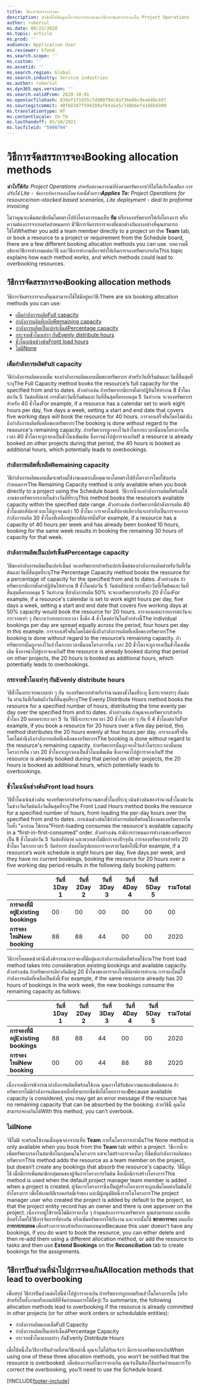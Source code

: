 ```yaml
---
title: วิธีการจัดสรรการจอง
description: หัวข้อนี้ให้ข้อมูลเกี่ยวกับการทำงานของวิธีการจัดสรรการจองใน Project Operations
author: ruhercul
ms.date: 09/23/2020
ms.topic: article
ms.prod: ''
audience: Application User
ms.reviewer: kfend
ms.search.scope: ''
ms.custom: ''
ms.assetid: ''
ms.search.region: Global
ms.search.industry: Service industries
ms.author: ruhercul
ms.dyn365.ops.version: ''
ms.search.validFrom: 2020-10-01
ms.openlocfilehash: 839ef1f1d35c7d900794c0af36e6bc9ea640c497
ms.sourcegitcommit: 40f68387f594180af64a5e5c748b6efa188bd300
ms.translationtype: HT
ms.contentlocale: th-TH
ms.lasthandoff: 05/10/2021
ms.locfileid: "5998794"
---
```

# <a name="booking-allocation-methods"></a><span data-ttu-id="bac7c-103">วิธีการจัดสรรการจอง</span><span class="sxs-lookup"><span data-stu-id="bac7c-103">Booking allocation methods</span></span>

<span data-ttu-id="bac7c-104">_**นำไปใช้กับ:** Project Operations สำหรับสถานการณ์ที่อิงตามทรัพยากร/ที่ไม่ได้เก็บในสต็อก การปรับใช้ Lite - จัดการกับการออกใบแจ้งหนี้ชั่วคราว_</span><span class="sxs-lookup"><span data-stu-id="bac7c-104">_**Applies To:** Project Operations for resource/non-stocked based scenarios, Lite deployment - deal to proforma invoicing_</span></span>

<span data-ttu-id="bac7c-105">ไม่ว่าคุณจะเพิ่มสมาชิกทีมโดยตรงไปยังโครงการบนแท็บ **ทีม** หรือจองทรัพยากรให้กับโครงการ หรือความต้องการจากบอร์ดกำหนดการ มีวิธีการจัดการการจองที่แตกต่างกันบางอย่างที่คุณสามารถใช้ได้</span><span class="sxs-lookup"><span data-stu-id="bac7c-105">Whether you add a team member directly to a project on the **Team** tab, or book a resource to a project or requirement from the Schedule board, there are a few different booking allocation methods you can use.</span></span> <span data-ttu-id="bac7c-106">บทความนี้อธิบายวิธีการทำงานแต่ละวิธี และวิธีการทำงานที่อาจทำให้เกิดการจองทรัพยากรเกิน</span><span class="sxs-lookup"><span data-stu-id="bac7c-106">This topic explains how each method works, and which methods could lead to overbooking resources.</span></span>

## <a name="booking-allocation-methods"></a><span data-ttu-id="bac7c-107">วิธีการจัดสรรการจอง</span><span class="sxs-lookup"><span data-stu-id="bac7c-107">Booking allocation methods</span></span>

<span data-ttu-id="bac7c-108">วิธีการจัดสรรการจองที่คุณสามารถใช้ได้มีอยู่หกวิธี:</span><span class="sxs-lookup"><span data-stu-id="bac7c-108">There are six booking allocation methods you can use:</span></span>

- [<span data-ttu-id="bac7c-109">เต็มกำลังการผลิต</span><span class="sxs-lookup"><span data-stu-id="bac7c-109">Full capacity</span></span>](#full)
- [<span data-ttu-id="bac7c-110">กำลังการผลิตที่เหลือ</span><span class="sxs-lookup"><span data-stu-id="bac7c-110">Remaining capacity</span></span>](#remaining)
- [<span data-ttu-id="bac7c-111">กำลังการผลิตเป็นเปอร์เซ็นต์</span><span class="sxs-lookup"><span data-stu-id="bac7c-111">Percentage capacity</span></span>](#percentage)
- [<span data-ttu-id="bac7c-112">กระจายชั่วโมงเท่าๆ กัน</span><span class="sxs-lookup"><span data-stu-id="bac7c-112">Evenly distribute hours</span></span>](#evenly)
- [<span data-ttu-id="bac7c-113">ชั่วโมงเน้นช่วงต้น</span><span class="sxs-lookup"><span data-stu-id="bac7c-113">Front load hours</span></span>](#front)
- [<span data-ttu-id="bac7c-114">ไม่มี</span><span class="sxs-lookup"><span data-stu-id="bac7c-114">None</span></span>](#none)

### <a name="full-capacity"></a><a name="full"></a><span data-ttu-id="bac7c-115">เต็มกำลังการผลิต</span><span class="sxs-lookup"><span data-stu-id="bac7c-115">Full capacity</span></span> 
<span data-ttu-id="bac7c-116">วิธีกำลังการผลิตแบบเต็ม จองกำลังการผลิตแบบเต็มของทรัพยากร สำหรับวันที่เริ่มต้นและวันที่สิ้นสุดที่ระบุ</span><span class="sxs-lookup"><span data-stu-id="bac7c-116">The Full Capacity method books the resource’s full capacity for the specified from and to dates.</span></span> <span data-ttu-id="bac7c-117">ตัวอย่างเช่น ถ้าทรัพยากรมีการตั้งค่าปฏิทินให้ทำงาน 8 ชั่วโมงต่อวัน 5 วันต่อสัปดาห์ การตั้งค่าวันที่เริ่มต้นและวันที่สิ้นสุดที่ครอบคลุม 5 วันทำงาน จะจองทรัพยากรสำหรับ 40 ชั่วโมง</span><span class="sxs-lookup"><span data-stu-id="bac7c-117">For example, if a resource has a calendar set to work eight hours per day, five days a week, setting a start and end date that covers five working days will book the resource for 40 hours.</span></span> <span data-ttu-id="bac7c-118">การจองเสร็จสิ้นโดยไม่คำนึงถึงกำลังการผลิตที่เหลือของทรัพยากร</span><span class="sxs-lookup"><span data-stu-id="bac7c-118">The booking is done without regard to the resource's remaining capacity.</span></span> <span data-ttu-id="bac7c-119">ถ้าทรัพยากรถูกจองไว้แล้วในระยะเวลานั้นบนโครงการอื่น เวลา 40 ชั่วโมงจะถูกจองเป็นชั่วโมงเพิ่มเติม ซึ่งอาจนำไปสู่การจองเกิน</span><span class="sxs-lookup"><span data-stu-id="bac7c-119">If a resource is already booked on other projects during that period, the 40 hours is booked as additional hours, which potentially leads to overbookings.</span></span>

### <a name="remaining-capacity"></a><a name="remaining"></a><span data-ttu-id="bac7c-120">กำลังการผลิตที่เหลือ</span><span class="sxs-lookup"><span data-stu-id="bac7c-120">Remaining capacity</span></span>
<span data-ttu-id="bac7c-121">วิธีกำลังการผลิตแบบเต็มจะพร้อมใช้งานเฉพาะเมื่อคุณจองโดยตรงไปยังโครงการโดยใช้บอร์ดกำหนดการ</span><span class="sxs-lookup"><span data-stu-id="bac7c-121">The Remaining Capacity method is only available when you book directly to a project using the Schedule board.</span></span> <span data-ttu-id="bac7c-122">วิธีการนี้จองกำลังการผลิตที่พร้อมใช้งานของทรัพยากรภายในช่วงวันที่ที่ระบุ</span><span class="sxs-lookup"><span data-stu-id="bac7c-122">This method books the resource’s available capacity within the specified date range.</span></span> <span data-ttu-id="bac7c-123">ตัวอย่างเช่น ถ้าทรัพยากรมีกำลังการผลิต 40 ชั่วโมงต่อสัปดาห์ และได้ถูกจองแล้ว 10 ชั่วโมง การจองในสัปดาห์เดียวกันจะเท่ากับเป็นการจองจากกำลังการผลิต 30 ชั่วโมงที่เหลืออยู่ของสัปดาห์นั้น</span><span class="sxs-lookup"><span data-stu-id="bac7c-123">For example, if a resource has a capacity of 40 hours per week and has already been booked 10 hours, booking for the same week results in booking the remaining 30 hours of capacity for that week.</span></span>

### <a name="percentage-capacity"></a><a name="percentage"></a><span data-ttu-id="bac7c-124">กำลังการผลิตเป็นเปอร์เซ็นต์</span><span class="sxs-lookup"><span data-stu-id="bac7c-124">Percentage capacity</span></span>
<span data-ttu-id="bac7c-125">วิธีของกำลังการผลิตเป็นเปอร์เซ็นต์ จองทรัพยากรสำหรับเปอร์เซ็นต์ของกำลังการผลิตสำหรับวันที่เริ่มต้นและวันที่สิ้นสุดที่ระบุ</span><span class="sxs-lookup"><span data-stu-id="bac7c-125">The Percentage Capacity method books the resource for a percentage of capacity for the specified from and to dates.</span></span> <span data-ttu-id="bac7c-126">ตัวอย่างเช่น ถ้าทรัพยากรมีการตั้งค่าปฏิทินให้ทำงาน 8 ชั่วโมงต่อวัน 5 วันต่อสัปดาห์ การตั้งค่าวันที่เริ่มต้นและวันที่สิ้นสุดที่ครอบคลุม 5 วันทำงาน ที่กำลังการผลิต 50% จะจองทรัพยากรสำหรับ 20 ชั่วโมง</span><span class="sxs-lookup"><span data-stu-id="bac7c-126">For example, if a resource's calendar is set to work eight hours per day, five days a week, setting a start and end date that covers five working days at 50% capacity would book the resource for 20 hours.</span></span> <span data-ttu-id="bac7c-127">การจองแต่ละรายการต่อวันจะกระจายเท่า ๆ กันระหว่างรอบระยะเวลา ซึ่งคือ 4 ชั่วโมงต่อวันในตัวอย่างนี้</span><span class="sxs-lookup"><span data-stu-id="bac7c-127">The individual bookings per day are spread equally across the period, four hours per day in this example.</span></span> <span data-ttu-id="bac7c-128">การจองเสร็จสิ้นโดยไม่คำนึงถึงกำลังการผลิตที่เหลือของทรัพยากร</span><span class="sxs-lookup"><span data-stu-id="bac7c-128">The booking is done without regard to the resource’s remaining capacity.</span></span> <span data-ttu-id="bac7c-129">ถ้าทรัพยากรนั้นถูกจองไว้แล้วในระยะเวลานั้นบนโครงการอื่น เวลา 20 ชั่วโมงจะถูกจองเป็นชั่วโมงเพิ่มเติม ซึ่งอาจนำไปสู่การจองเกิน</span><span class="sxs-lookup"><span data-stu-id="bac7c-129">If the resource is already booked during that period on other projects, the 20 hours is booked as additional hours, which potentially leads to overbookings.</span></span>

### <a name="evenly-distribute-hours"></a><a name="evenly"></a><span data-ttu-id="bac7c-130">กระจายชั่วโมงเท่าๆ กัน</span><span class="sxs-lookup"><span data-stu-id="bac7c-130">Evenly distribute hours</span></span>
<span data-ttu-id="bac7c-131">วิธีชั่วโมงกระจายแบบเท่า ๆ กัน จองทรัพยากรสำหรับจำนวนของชั่วโมงที่ระบุ ซึ่งกระจายเท่าๆ กันต่อวัน ผ่านวันที่เริ่มต้นถึงวันที่สิ้นสุดที่ระบุ</span><span class="sxs-lookup"><span data-stu-id="bac7c-131">The Evenly Distribute Hours method books the resource for a specified number of hours, distributing the time evenly per day over the specified from and to dates.</span></span> <span data-ttu-id="bac7c-132">ตัวอย่างเช่น ถ้าคุณจองทรัพยากรสำหรับชั่วโมง 20 ตลอดระยะเวลา 5 วัน วิธีนี้จะกระจายเวลา 20 ชั่วโมง เท่า ๆ กัน ที่ 4 ชั่วโมงต่อวัน</span><span class="sxs-lookup"><span data-stu-id="bac7c-132">For example, if you book a resource for 20 hours over a five day period, this method distributes the 20 hours evenly at four hours per day.</span></span> <span data-ttu-id="bac7c-133">การจองเสร็จสิ้นโดยไม่คำนึงถึงกำลังการผลิตที่เหลือของทรัพยากร</span><span class="sxs-lookup"><span data-stu-id="bac7c-133">The booking is done without regard to the resource's remaining capacity.</span></span> <span data-ttu-id="bac7c-134">ถ้าทรัพยากรนั้นถูกจองไว้แล้วในระยะเวลานั้นบนโครงการอื่น เวลา 20 ชั่วโมงจะถูกจองเป็นชั่วโมงเพิ่มเติม ซึ่งอาจนำไปสู่การจองเกิน</span><span class="sxs-lookup"><span data-stu-id="bac7c-134">If the resource is already booked during that period on other projects, the 20 hours is booked as additional hours, which potentially leads to overbookings.</span></span>

### <a name="front-load-hours"></a><a name="front"></a><span data-ttu-id="bac7c-135">ชั่วโมงเน้นช่วงต้น</span><span class="sxs-lookup"><span data-stu-id="bac7c-135">Front load hours</span></span>
<span data-ttu-id="bac7c-136">วิธีชั่วโมงเน้นช่วงต้น จองทรัพยากรสำหรับจำนวนของชั่วโมงที่ระบุ เน้นช่วงต้นของจำนวนชั่วโมงต่อวัน ในช่วงวันเริ่มต้นถึงวันสิ้นสุดที่ระบุ</span><span class="sxs-lookup"><span data-stu-id="bac7c-136">The Front Load Hours method books the resource for a specified number of hours, front-loading the per-day hours over the specified from and to dates.</span></span> <span data-ttu-id="bac7c-137">การเน้นช่วงต้นใช้กำลังการผลิตที่พร้อมใช้งานของทรัพยากรในใบสั่ง "มาก่อน ใช้ก่อน"</span><span class="sxs-lookup"><span data-stu-id="bac7c-137">Front-loading consumes the resource's available capacity in a “first-in-first-consumed” order.</span></span> <span data-ttu-id="bac7c-138">ตัวอย่างเช่น ถ้ามีการกำหนดการทำงานของทรัพยากรเป็น 8 ชั่วโมงต่อวัน 5 วันต่อสัปดาห์ และพวกเขาไม่มีการจองปัจจุบัน การจองทรัพยากรสำหรับ 20 ชั่วโมง ในระยะเวลา 5 วันทำการ ส่งผลในรูปแบบการจองรายวันต่อไปนี้:</span><span class="sxs-lookup"><span data-stu-id="bac7c-138">For example, if a resource’s work schedule is eight hours per day, five days per week, and they have no current bookings, booking the resource for 20 hours over a five working day period results in the following daily booking pattern:</span></span> 

|                           |    <span data-ttu-id="bac7c-139">วันที่ 1</span><span class="sxs-lookup"><span data-stu-id="bac7c-139">Day 1</span></span>    |    <span data-ttu-id="bac7c-140">วันที่ 2</span><span class="sxs-lookup"><span data-stu-id="bac7c-140">Day 2</span></span>    |    <span data-ttu-id="bac7c-141">วันที่ 3</span><span class="sxs-lookup"><span data-stu-id="bac7c-141">Day 3</span></span>    |    <span data-ttu-id="bac7c-142">วันที่ 4</span><span class="sxs-lookup"><span data-stu-id="bac7c-142">Day 4</span></span>    |    <span data-ttu-id="bac7c-143">วันที่ 5</span><span class="sxs-lookup"><span data-stu-id="bac7c-143">Day 5</span></span>    |    <span data-ttu-id="bac7c-144">รวม</span><span class="sxs-lookup"><span data-stu-id="bac7c-144">Total</span></span>    |
|---------------------------|-------------|-------------|-------------|-------------|-------------|-------------|
|    <span data-ttu-id="bac7c-145">**การจองที่มีอยู่**</span><span class="sxs-lookup"><span data-stu-id="bac7c-145">**Existing   bookings**</span></span>    |    <span data-ttu-id="bac7c-146">0</span><span class="sxs-lookup"><span data-stu-id="bac7c-146">0</span></span>        |    <span data-ttu-id="bac7c-147">0</span><span class="sxs-lookup"><span data-stu-id="bac7c-147">0</span></span>        |    <span data-ttu-id="bac7c-148">0</span><span class="sxs-lookup"><span data-stu-id="bac7c-148">0</span></span>        |    <span data-ttu-id="bac7c-149">0</span><span class="sxs-lookup"><span data-stu-id="bac7c-149">0</span></span>        |    <span data-ttu-id="bac7c-150">0</span><span class="sxs-lookup"><span data-stu-id="bac7c-150">0</span></span>        |    <span data-ttu-id="bac7c-151">0</span><span class="sxs-lookup"><span data-stu-id="bac7c-151">0</span></span>        |
|    <span data-ttu-id="bac7c-152">**การจองใหม่**</span><span class="sxs-lookup"><span data-stu-id="bac7c-152">**New   booking**</span></span>          |    <span data-ttu-id="bac7c-153">8</span><span class="sxs-lookup"><span data-stu-id="bac7c-153">8</span></span>        |    <span data-ttu-id="bac7c-154">8</span><span class="sxs-lookup"><span data-stu-id="bac7c-154">8</span></span>        |    <span data-ttu-id="bac7c-155">4</span><span class="sxs-lookup"><span data-stu-id="bac7c-155">4</span></span>        |    <span data-ttu-id="bac7c-156">0</span><span class="sxs-lookup"><span data-stu-id="bac7c-156">0</span></span>        |    <span data-ttu-id="bac7c-157">0</span><span class="sxs-lookup"><span data-stu-id="bac7c-157">0</span></span>        |    <span data-ttu-id="bac7c-158">20</span><span class="sxs-lookup"><span data-stu-id="bac7c-158">20</span></span>       |

<span data-ttu-id="bac7c-159">วิธีการโหลดหน้าคำนึงถึงพิจารณาการจองที่มีอยู่และกำลังการผลิตที่พร้อมใช้งาน</span><span class="sxs-lookup"><span data-stu-id="bac7c-159">The front load method takes into consideration existing bookings and available capacity.</span></span> <span data-ttu-id="bac7c-160">ตัวอย่างเช่น ถ้าทรัพยากรเดียวกันมีอยู่ 20 ชั่วโมงของการจองในสัปดาห์การทำงาน การจองใหม่ใช้กำลังการผลิตที่เหลือเป็นดังนี้:</span><span class="sxs-lookup"><span data-stu-id="bac7c-160">For example, if the same resource already has 20 hours of bookings in the work week, the new bookings consume the remaining capacity as follows:</span></span>

|                     | <span data-ttu-id="bac7c-161">วันที่ 1</span><span class="sxs-lookup"><span data-stu-id="bac7c-161">Day 1</span></span> | <span data-ttu-id="bac7c-162">วันที่ 2</span><span class="sxs-lookup"><span data-stu-id="bac7c-162">Day 2</span></span> | <span data-ttu-id="bac7c-163">วันที่ 3</span><span class="sxs-lookup"><span data-stu-id="bac7c-163">Day 3</span></span> | <span data-ttu-id="bac7c-164">วันที่ 4</span><span class="sxs-lookup"><span data-stu-id="bac7c-164">Day 4</span></span> | <span data-ttu-id="bac7c-165">วันที่ 5</span><span class="sxs-lookup"><span data-stu-id="bac7c-165">Day 5</span></span> | <span data-ttu-id="bac7c-166">รวม</span><span class="sxs-lookup"><span data-stu-id="bac7c-166">Total</span></span> |
|---------------------|-------|-------|-------|-------|-------|-------|
| <span data-ttu-id="bac7c-167">**การจองที่มีอยู่**</span><span class="sxs-lookup"><span data-stu-id="bac7c-167">**Existing   bookings**</span></span> | <span data-ttu-id="bac7c-168">8</span><span class="sxs-lookup"><span data-stu-id="bac7c-168">8</span></span>     | <span data-ttu-id="bac7c-169">8</span><span class="sxs-lookup"><span data-stu-id="bac7c-169">8</span></span>     | <span data-ttu-id="bac7c-170">4</span><span class="sxs-lookup"><span data-stu-id="bac7c-170">4</span></span>     | <span data-ttu-id="bac7c-171">0</span><span class="sxs-lookup"><span data-stu-id="bac7c-171">0</span></span>     | <span data-ttu-id="bac7c-172">0</span><span class="sxs-lookup"><span data-stu-id="bac7c-172">0</span></span>     | <span data-ttu-id="bac7c-173">20</span><span class="sxs-lookup"><span data-stu-id="bac7c-173">20</span></span>    |
| <span data-ttu-id="bac7c-174">**การจองใหม่**</span><span class="sxs-lookup"><span data-stu-id="bac7c-174">**New   booking**</span></span>       | <span data-ttu-id="bac7c-175">0</span><span class="sxs-lookup"><span data-stu-id="bac7c-175">0</span></span>     | <span data-ttu-id="bac7c-176">0</span><span class="sxs-lookup"><span data-stu-id="bac7c-176">0</span></span>     | <span data-ttu-id="bac7c-177">4</span><span class="sxs-lookup"><span data-stu-id="bac7c-177">4</span></span>     | <span data-ttu-id="bac7c-178">8</span><span class="sxs-lookup"><span data-stu-id="bac7c-178">8</span></span>     | <span data-ttu-id="bac7c-179">8</span><span class="sxs-lookup"><span data-stu-id="bac7c-179">8</span></span>     | <span data-ttu-id="bac7c-180">20</span><span class="sxs-lookup"><span data-stu-id="bac7c-180">20</span></span>    |

<span data-ttu-id="bac7c-181">เนื่องจากมีการพิจารณากำลังการผลิตที่พร้อมใช้งาน คุณอาจได้รับข้อความแสดงข้อผิดพลาด ถ้าทรัพยากรไม่มีกำลังการผลิตคงเหลือที่สามารถซึมซับได้โดยการจอง</span><span class="sxs-lookup"><span data-stu-id="bac7c-181">Because available capacity is considered, you may get an error message if the resource has no remaining capacity that can be absorbed by the booking.</span></span> <span data-ttu-id="bac7c-182">ด้วยวิธีนี้ คุณไม่สามารถจองเกินได้</span><span class="sxs-lookup"><span data-stu-id="bac7c-182">With this method, you can’t overbook.</span></span>

### <a name="none"></a><a name="none"></a><span data-ttu-id="bac7c-183">ไม่มี</span><span class="sxs-lookup"><span data-stu-id="bac7c-183">None</span></span>
<span data-ttu-id="bac7c-184">วิธีไม่มี จะพร้อมใช้งานเมื่อคุณจองจากแท็บ **Team** ภายในโครงการเท่านั้น</span><span class="sxs-lookup"><span data-stu-id="bac7c-184">The None method is only available when you book from the **Team** tab within a project.</span></span> <span data-ttu-id="bac7c-185">วิธีการนี้จะเพิ่มทรัพยากรลงในสมาชิกในกลุ่มคนในโครงการ แต่จะไม่สร้างการจองใดๆ ที่ซึมซับกำลังการผลิตของทรัพยากร</span><span class="sxs-lookup"><span data-stu-id="bac7c-185">This method adds the resource as a team member on the project, but doesn’t create any bookings that absorb the resource's capacity.</span></span> <span data-ttu-id="bac7c-186">วิธีนี้ถูกใช้ เมื่อมีการเพิ่มสมาชิกกลุ่มคนของผู้จัดการโครงการเริ่มต้น คือเมื่อมีการสร้างโครงการ</span><span class="sxs-lookup"><span data-stu-id="bac7c-186">This method is used when the default project manager team member is added when a project is created.</span></span> <span data-ttu-id="bac7c-187">ผู้จัดการโครงการซึ่งเป็นผู้สร้างโครงการจะถูกเพิ่มโดยค่าเริ่มต้นไปยังโครงการ เพื่อให้เอนทิตีเรกคอร์ดมีเจ้าของ และมีผู้อนุมัติหนึ่งรายในโครงการ</span><span class="sxs-lookup"><span data-stu-id="bac7c-187">The project manager user who created the project is added by default to the project, so that the project entity record has an owner and there is one approver on the project.</span></span> <span data-ttu-id="bac7c-188">เนื่องจากผู้ใช้รายนี้ไม่มีการจองใด ๆ ถ้าคุณต้องการจองทรัพยากร คุณสามารถลบ และเพิ่มอีกครั้งโดยใช้วิธีการจัดการที่ต่างกัน หรือเพิ่มทรัพยากรให้กับงาน และจากนั้นใช้ **ขยายการจอง** บนแท็บ **การกระทบยอด** เพื่อสร้างการจองสำหรับการมอบหมาย</span><span class="sxs-lookup"><span data-stu-id="bac7c-188">Because this user doesn't have any bookings, if you do want to book the resource, you can either delete and then re-add them using a different allocation method, or add the resource to tasks and then use **Extend Bookings** on the **Reconciliation** tab to create bookings for the assignments.</span></span>

## <a name="allocation-methods-that-lead-to-overbooking"></a><span data-ttu-id="bac7c-189">วิธีการปันส่วนที่นำไปสู่การจองเกิน</span><span class="sxs-lookup"><span data-stu-id="bac7c-189">Allocation methods that lead to overbooking</span></span>
<span data-ttu-id="bac7c-190">เพื่อสรุป วิธีการปันส่วนต่อไปนี้นำไปสู่การจองเกิน ถ้าทรัพยากรถูกยอมรับแล้วในโครงการอื่น (หรือสำหรับใบสั่งงานหรือเอนทิตีที่จัดกำหนดการได้อื่ชๆ):</span><span class="sxs-lookup"><span data-stu-id="bac7c-190">To summarize, the following allocation methods lead to overbooking if the resource is already committed in other projects (or for other work orders or schedulable entities):</span></span>

- <span data-ttu-id="bac7c-191">กำลังการผลิตแบบเต็ม</span><span class="sxs-lookup"><span data-stu-id="bac7c-191">Full Capacity</span></span>
- <span data-ttu-id="bac7c-192">กำลังการผลิตเป็นเปอร์เซ็นต์</span><span class="sxs-lookup"><span data-stu-id="bac7c-192">Percentage Capacity</span></span>
- <span data-ttu-id="bac7c-193">กระจายชั่วโมงแบบเท่าๆ กัน</span><span class="sxs-lookup"><span data-stu-id="bac7c-193">Evenly Distribute Hours</span></span>

<span data-ttu-id="bac7c-194">เมื่อใช้หนึ่งในวิธีการปันส่วนที่สามวิธีเหล่านี้ คุณจะไม่ได้รับแจ้งว่า มีการจองทรัพยากรเกิน</span><span class="sxs-lookup"><span data-stu-id="bac7c-194">When using one of these three allocation methods, you won’t be notified that the resource is overbooked.</span></span> <span data-ttu-id="bac7c-195">เมื่อต้องการแก้ไขการจองเกิน คุณจำเป็นต้องใช้บอร์ดกำหนดการ</span><span class="sxs-lookup"><span data-stu-id="bac7c-195">To correct the overbooking, you’ll need to use the Schedule board.</span></span>


[!INCLUDE[footer-include](../includes/footer-banner.md)]